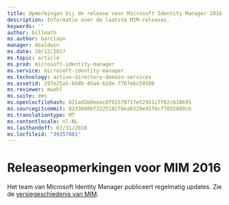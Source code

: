 ```yaml
---
title: Opmerkingen bij de release voor Microsoft Identity Manager 2016 | Microsoft Docs
description: Informatie over de laatste MIM-releases.
keywords: ''
author: billmath
ms.author: barclayn
manager: mbaldwin
ms.date: 10/12/2017
ms.topic: article
ms.prod: microsoft-identity-manager
ms.service: microsoft-identity-manager
ms.technology: active-directory-domain-services
ms.assetid: 297e25a5-668b-45a4-b2de-7767ebc59100
ms.reviewer: mwahl
ms.suite: ems
ms.openlocfilehash: 021ad2b0eeac0f9157071fe52951c7f62c610695
ms.sourcegitcommit: 82d30d0bf3225182f6ea0329e92f6cf7015889cb
ms.translationtype: MT
ms.contentlocale: nl-NL
ms.lasthandoff: 07/31/2018
ms.locfileid: "39357001"
---
```

# <a name="release-notes-for-mim-2016"></a>Releaseopmerkingen voor MIM 2016
Het team van Microsoft Identity Manager publiceert regelmatig updates. Zie de [versiegeschiedenis van MIM](reference/version-history.md).
